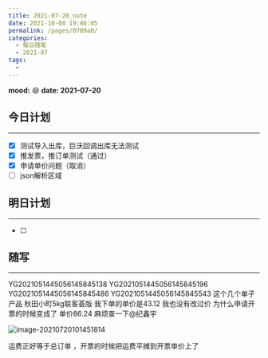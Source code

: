 ```yaml
---
title: 2021-07-20_note
date: 2021-10-08 19:46:05
permalink: /pages/0709a0/
categories:
  - 每日随笔
  - 2021-07
tags:
  - 
---
```

**mood:** :smile:  																		**date: 2021-07-20**  
## 今日计划  
------
- [x]  测试导入出库，巨沃回调出库无法测试
- [x]  推发票，推订单测试（通过）
- [x]  申请单价问题（取消）
- [ ]  json解析区域
## 明日计划  
------
- [ ]  
## 随写 
------

YG2021051445056145845138
YG2021051445056145845196
YG2021051445056145845486
YG2021051445056145845543
这个几个单子 产品 秋田小町5kg联客荟版 我下单的单价是43.12 我也没有改过价 为什么申请开票的时候变成了 单价86.24 麻烦查一下@纪鑫宇 



![image-20210720101451814](https://gitee.com/zxqzhuzhu/imgs/raw/master/picGo/image-20210720101451814.png)

运费正好等于总订单 ，开票的时候把运费平摊到开票单价上了